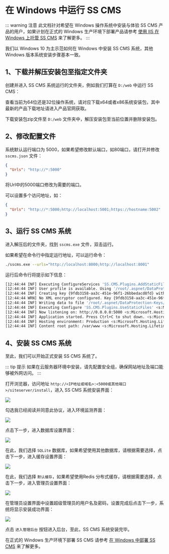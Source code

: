 # 在 Windows 中运行 SS CMS

::: warning 注意
此文档针对希望在 Windows 操作系统中安装与体验 SS CMS 产品的用户，如果计划在正式的 Windows 生产环境下部署产品请参考 [使用 IIS 在 Windows 上托管 SS CMS](deploy-windows-iis.html) 来了解更多。
:::

我们以 Windows 10 为主示范如何在 Windows 中安装 SS CMS 系统，其他 Windows 版本系统安装步骤基本一致。

## 1、下载并解压安装包至指定文件夹

创建并进入 SS CMS 系统运行的文件夹，例如我们打算在 `D:/web` 中运行 SS CMS：

查看当前为64位还是32位操作系统，请对应下载x64或者x86系统安装包，其中最新的产品下载地址请进入产品官网获取。

下载安装包zip文件至 `D:/web` 文件夹中，解压安装包至当前位置并删除安装包。

## 2、修改配置文件

系统默认运行端口为 5000，如果希望修改默认端口，如80端口，请打开并修改 `sscms.json` 文件：

``` json {2}
{
  "Urls": "http://*:5000"
}
```

将Url中的5000端口修改为需要的端口。

可以设置多个访问地址，如：

``` json {2}
{
  "Urls": "http://*:5000;http://localhost:5001;https://hostname:5002"
}
```

## 3、运行 SS CMS 系统

进入解压后的文件夹，找到 `sscms.exe` 文件，双击运行。

如果希望在命令行中指定运行地址，可以运行命令：

``` bash
./sscms.exe --urls="http://localhost:8000;http://localhost:8001"
```

运行后命令行将提示如下信息：

``` bash
[12:44:44 INF] Executing ConfigureServices 'SS.CMS.Plugins.AddStaticFiles' <s:Microsoft.Extensions.DependencyInjection.IServiceCollection>
[12:44:44 INF] User profile is available. Using '/root/.aspnet/DataProtection-Keys' as key repository; keys will not be encrypted at rest. <s:Microsoft.AspNetCore.DataProtection.KeyManagement.XmlKeyManager>
[12:44:44 INF] Creating key {9fdb3158-aa3c-451e-96f1-26bbedacd8fd} with creation date 2020-03-11 04:44:44Z, activation date 2020-03-11 04:44:44Z, and expiration date 2020-06-09 04:44:44Z. <s:Microsoft.AspNetCore.DataProtection.KeyManagement.XmlKeyManager>
[12:44:44 WRN] No XML encryptor configured. Key {9fdb3158-aa3c-451e-96f1-26bbedacd8fd} may be persisted to storage in unencrypted form. <s:Microsoft.AspNetCore.DataProtection.KeyManagement.XmlKeyManager>
[12:44:44 INF] Writing data to file '/root/.aspnet/DataProtection-Keys/key-9fdb3158-aa3c-451e-96f1-26bbedacd8fd.xml'. <s:Microsoft.AspNetCore.DataProtection.Repositories.FileSystemXmlRepository>
[12:44:44 INF] Executing Configure 'SS.CMS.Plugins.UseStaticFiles' <s:Microsoft.AspNetCore.Builder.IApplicationBuilder>
[12:44:44 INF] Now listening on: http://0.0.0.0:5000 <s:Microsoft.Hosting.Lifetime>
[12:44:44 INF] Application started. Press Ctrl+C to shut down. <s:Microsoft.Hosting.Lifetime>
[12:44:44 INF] Hosting environment: Production <s:Microsoft.Hosting.Lifetime>
[12:44:44 INF] Content root path: /var/www <s:Microsoft.Hosting.Lifetime>
```

## 4、安装 SS CMS 系统

至此，我们可以开始正式安装 SS CMS 系统了。

::: tip 提示
如果在云服务器环境中安装，请先配置安全组，确保网站地址及端口能够被外网访问。
:::

打开浏览器，访问地址 `http://<IP地址或域名>:<5000或其他端口>/siteserver/install`，进入 SS CMS 系统安装界面：

![](/docs/guide/images/getting-started/using-windows/01.png)

勾选我已经阅读并同意此协议，进入环境监测界面：

![](/docs/guide/images/getting-started/using-windows/02.png)

点击下一步，进入数据库设置界面：

![](/docs/guide/images/getting-started/using-windows/03.png)

在此，我们选择 `SQLite` 数据库，如果希望使用其他数据库，请根据需要选择，点击下一步，进入缓存设置界面：

![](/docs/guide/images/getting-started/using-windows/04.png)

在此，我们选择 `默认缓存`，如果希望使用Redis 分布式缓存，请根据需要选择，点击下一步，进入管理员设置界面：

![](/docs/guide/images/getting-started/using-windows/05.png)

在管理员设置界面中设置超级管理员的用户名及密码，设置完成后点击下一步，系统将显示安装成功界面：

![](/docs/guide/images/getting-started/using-windows/06.png)

点击 `进入管理后台` 按钮进入后台，至此，SS CMS 系统安装完毕。

在正式的 Windows 生产环境下部署 SS CMS 请参考 [在 Windows 中部署 SS CMS](deploy.md) 来了解更多。